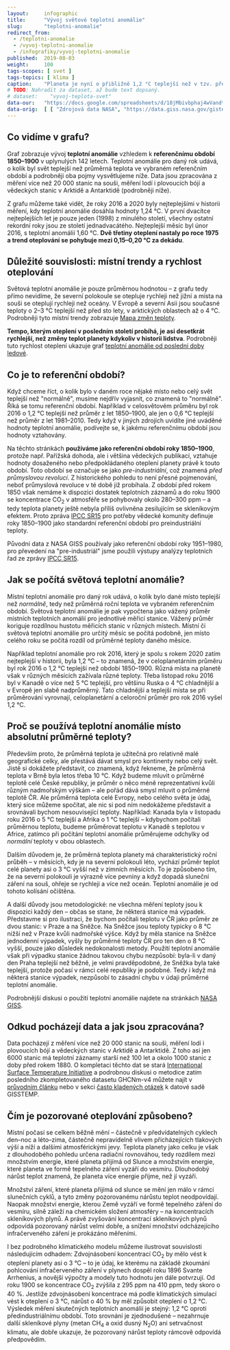 ```yaml
---
layout:     infographic
title:      "Vývoj světové teplotní anomálie"
slug:       "teplotni-anomalie"
redirect_from:
  - /teplotni-anomalie
  - /vyvoj-teplotni-anomalie
  - /infografiky/vyvoj-teplotni-anomalie
published:  2019-08-03
weight:     100
tags-scopes: [ svet ]
tags-topics: [ klima ]
caption:    "Planeta je nyní o přibližně 1,2 °C teplejší než v tzv. předindustriálním období, tedy v letech 1850–1900. To je však průměrná hodnota teplotní anomálie pro celou planetu – většina míst na severní polokouli je dnes oproti referenčnímu období teplejší o 2–3 °C."
# TODO: Nahradit za dataset, až bude text dopsaný.
# dataset:    "vyvoj-teplota-svet"
data-our:   "https://docs.google.com/spreadsheets/d/18jMbivbphaj4wVandtF05A3YXf6F07QWXWsT0hKV2AI/edit?usp=sharing"
data-orig:  [ [ "Zdrojová data NASA", "https://data.giss.nasa.gov/gistemp/" ] ]
---
```


## Co vidíme v grafu?

Graf zobrazuje vývoj __teplotní anomálie__ vzhledem k __referenčnímu období 1850–1900__ v uplynulých 142 letech. Teplotní anomálie pro daný rok udává, o kolik byl svět teplejší než průměrná teplota ve vybraném referenčním období a podrobněji oba pojmy vysvětlujeme níže. Data jsou zpracována z měření více než 20 000 stanic na souši, měření lodí i plovoucích bójí a vědeckých stanic v Arktidě a Antarktidě (podrobněji níže).

Z grafu můžeme také vidět, že roky 2016 a 2020 byly nejteplejšími v historii měření, kdy teplotní anomálie dosáhla hodnoty 1,24 °C. V první dvacítce nejteplejších let je pouze jeden (1998) z minulého století, všechny ostatní rekordní roky jsou ze století jednadvacátého. Nejteplejší měsíc byl únor 2016, s teplotní anomálií 1,60 °C. __Dvě třetiny oteplení nastaly po roce 1975 a trend oteplování se pohybuje mezi 0,15–0,20 °C za dekádu__.

## Důležité souvislosti: místní trendy a rychlost oteplování

Světová teplotní anomálie je pouze průměrnou hodnotou – z grafu tedy přímo nevidíme, že severní polokoule se otepluje rychleji než jižní a místa na souši se oteplují rychleji než oceány. V Evropě a severní Asii jsou současné teploty o 2–3 °C teplejší než před sto lety, v arktických oblastech až o 4 °C. Podrobněji tyto místní trendy zobrazuje [Mapa změn teploty](/infografiky/mapa-zmeny-teploty).

__Tempo, kterým oteplení v posledním století probíhá, je asi desetkrát rychlejší, než změny teplot planety kdykoliv v historii lidstva__. Podrobněji tuto rychlost oteplení ukazuje graf [teplotní anomálie od poslední doby ledové](/infografiky/teplota-22000-let).

## Co je to referenční období?

Když chceme říct, o kolik bylo v daném roce nějaké místo nebo celý svět teplejší než "normálně", musíme nejdřív vyjasnit, co znamená to "normálně".
Říká se tomu referenční období. Například v celosvětovém průměru byl rok 2016 o 1,2 °C teplejší než průměr z let 1850–1900, ale jen o 0,6 °C teplejší než průměr z let 1981–2010. Tedy když v jiných zdrojích uvidíte jiné uváděné hodnoty teplotní anomálie, podívejte se, k jakému referenčnímu období jsou hodnoty vztahovány.

Na těchto stránkách __používáme jako referenční období roky 1850–1900__, protože např. Pařížská dohoda, ale i většina vědeckých publikací, vztahuje hodnoty dosaženého nebo předpokládaného oteplení planety právě k touto období. Toto období se označuje se jako *pre-industriální*, což znamená *před průmyslovou revolucí*. Z historického pohledu to není přesné pojmenování, neboť průmyslová revoluce v té době již probíhala. Z období před rokem 1850 však nemáme k dispozici dostatek teplotních záznamů a do roku 1900 se koncentrace CO<sub>2</sub> v atmosféře se pohybovaly okolo 280–300 ppm – a tedy teplota planety ještě nebyla příliš ovlivněna zesilujícím se skleníkovým efektem. Proto zpráva [IPCC SR15](https://www.ipcc.ch/sr15/) pro potřeby vědecké komunity definuje roky 1850–1900 jako standardní referenční období pro preindustriální teploty.

Původní data z NASA GISS používaly jako referenční období roky 1951–1980, pro převedení na "pre-industriál" jsme použili výstupy analýzy teplotních řad ze zprávy [IPCC SR15](https://www.ipcc.ch/sr15/).

## Jak se počítá světová teplotní anomálie?

Místní teplotní anomálie pro daný rok udává, o kolik bylo dané místo teplejší než *normálně*, tedy než průměrná roční teplota ve vybraném referenčním období. Světová teplotní anomálie je pak vypočtena jako vážený průměr místních teplotních anomálií pro jednotlivé měřicí stanice. Vážený průměr koriguje rozdílnou hustotu měřicích stanic v různých místech. Místní či světová teplotní anomálie pro určitý měsíc se počítá podobně, jen místo celého roku se počítá rozdíl od průměrné teploty daného měsíce.

Například teplotní anomálie pro rok 2016, který je spolu s rokem 2020 zatím nejteplejší v historii, byla 1,2 °C – to znamená, že v celoplanetárním průměru byl rok 2016 o 1,2 °C teplejší než období 1850–1900. Různá místa na planetě však v různých měsících zažívala různé teploty. Třeba listopad roku 2016 byl v Kanadě o více než 5 °C teplejší, pro většinu Ruska o 4 °C chladnější a v Evropě jen slabě nadprůměrný. Tato chladnější a teplejší místa se při průměrování vyrovnají, celoplanetární a celoroční průměr pro rok 2016 vyšel 1,2 °C.

## Proč se používá teplotní anomálie místo absolutní průměrné teploty?

Především proto, že průměrná teplota je užitečná pro relativně malé geografické celky, ale přestává dávat smysl pro kontinenty nebo celý svět. Jistě si dokážete představit, co znamená, když řekneme, že průměrná teplota v Brně byla letos třeba 10 °C. Když budeme mluvit o průměrné teplotě celé České republiky, je průměr o něco méně reprezentativní kvůli různým nadmořským výškám – ale pořád dává smysl mluvit o průměrné teplotě ČR. Ale průměrná teplota celé Evropy, nebo celého světa je údaj, který sice můžeme spočítat, ale nic si pod ním nedokážeme představit a srovnávali bychom nesouvisející teploty. Například: Kanada byla v listopadu roku 2016 o 5 °C teplejší a Afrika o 1 °C teplejší – kdybychom počítali průměrnou teplotu, budeme průměrovat teplotu v Kanadě s teplotou v Africe, zatímco při počítání teplotní anomálie průměrujeme odchylky od _normální_ teploty v obou oblastech.

Dalším důvodem je, že průměrná teplota planety má charakteristický roční průběh – v měsících, kdy je na severní polokouli léto, vychází průměr teplot celé planety asi o 3 °C vyšší než v zimních měsících. To je způsobeno tím, že na severní polokouli je výrazně více pevniny a když dopadá sluneční záření na souš, ohřeje se rychleji a více než oceán. Teplotní anomálie je od tohoto kolísání očištěna.

A další důvody jsou metodologické: ne všechna měření teploty jsou k dispozici každý den – občas se stane, že některá stanice má výpadek. Představme si pro ilustraci, že bychom počítali teplotu v ČR jako průměr ze dvou stanic: v Praze a na Sněžce. Na Sněžce jsou teploty typicky o 8 °C nižší než v Praze kvůli nadmořské výšce. Když by měla stanice na Sněžce jednodenní výpadek, vyšly by průměrné teploty ČR pro ten den o 8 °C vyšší, pouze jako důsledek nedokonalosti metody. Použití teplotní anomálie však při výpadku stanice žádnou takovou chybu nezpůsobí: byla-li v daný den Praha teplejší než běžně, je velmi pravděpodobné, že Sněžka byla také teplejší, protože počasí v rámci celé republiky je podobné. Tedy i když má některá stanice výpadek, nezpůsobí to zásadní chybu v údaji průměrné teplotní anomálie.

Podrobnější diskusi o použití teplotní anomálie najdete na stránkách [NASA GISS](https://data.giss.nasa.gov/gistemp/faq/).

## Odkud pocházejí data a jak jsou zpracována?

Data pocházejí z měření více než 20 000 stanic na souši, měření lodí i plovoucích bójí a vědeckých stanic v Arktidě a Antarktidě. Z toho asi jen 6000 stanic má teplotní záznamy starší než 100 let a okolo 1000 stanic z doby před rokem 1880. O kompletaci těchto dat se stará [International Surface Temperature Initiative](http://www.surfacetemperatures.org/) a podrobnou diskusi o metodice zatím posledního zkompletovaného datasetu GHCNm-v4 můžete najít v [průvodním článku](https://journals.ametsoc.org/view/journals/clim/31/24/jcli-d-18-0094.1.xml?tab_body=fulltext-display) nebo v sekci [často kladených otázek](https://data.giss.nasa.gov/gistemp/faq/) k datové sadě GISSTEMP.

## Čím je pozorované oteplování způsobeno?

Místní počasí se celkem běžně mění – částečně v předvídatelných cyklech den–noc a léto–zima, částečně nepravidelně vlivem přicházejících tlakových výší a níží a dalšími atmosférickými jevy. Teplota planety jako celku je však z dlouhodobého pohledu určena radiační rovnováhou, tedy rozdílem mezi množstvím  energie, které planeta přijímá od Slunce a množstvím energie, které planeta ve formě tepelného záření vyzáří do vesmíru. Dlouhodobý nárůst teplot znamená, že planeta více energie přijme, než jí vyzáří.

Množství záření, které planeta přijímá od slunce se mění jen málo v rámci slunečních cyklů, a tyto změny pozorovanému nárůstu teplot neodpovídají. Naopak množství energie, kterou Země vyzáří ve formě tepelného záření do vesmíru, silně záleží na chemickém složení atmosféry – na koncentracích skleníkových plynů. A právě zvyšování koncentrací skleníkových plynů odpovídá pozorovaný nárůst velmi dobře, a snížení množství odcházejícího infračerveného záření je prokázáno měřeními.

I bez podrobného klimatického modelu můžeme ilustrovat souvislosti následujícím odhadem: Zdvojnásobení koncentrací CO<sub>2</sub> by mělo vést k oteplení planety asi o 3 °C – to je údaj, ke kterému na základě zkoumání pohlcování infračerveného záření v plynech dospěl roku 1896 Svante Arrhenius, a novější výpočty a modely tuto hodnotu jen dále potvrzují. Od roku 1900 se koncentrace CO<sub>2</sub> zvýšila z 295 ppm na 410 ppm, tedy skoro o 40 %. Jestliže zdvojnásobení koncentrace má podle klimatických simulací vést k oteplení o 3 °C, nárůst o 40 % by měl způsobit oteplení o 1,2 °C. Výsledek měření skutečných teplotních anomálií je stejný: 1,2 °C oproti předindustriálnímu období. Toto srovnání je zjednodušené – nezahrnuje další skleníkové plyny (metan CH<sub>4</sub> a oxid dusný N<sub>2</sub>O) ani setrvačnost klimatu, ale dobře ukazuje, že pozorovaný nárůst teploty rámcově odpovídá předpovědím.
